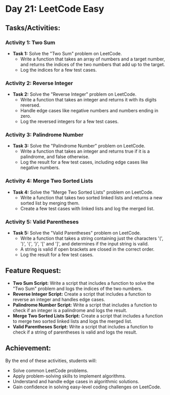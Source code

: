 # Day 21: LeetCode Easy

## Tasks/Activities:

### Activity 1: Two Sum

- **Task 1:** Solve the "Two Sum" problem on LeetCode.
  - Write a function that takes an array of numbers and a target number, and returns the indices of the two numbers that add up to the target.
  - Log the indices for a few test cases.

### Activity 2: Reverse Integer

- **Task 2:** Solve the "Reverse Integer" problem on LeetCode.
  - Write a function that takes an integer and returns it with its digits reversed.
  - Handle edge cases like negative numbers and numbers ending in zero.
  - Log the reversed integers for a few test cases.

### Activity 3: Palindrome Number

- **Task 3:** Solve the "Palindrome Number" problem on LeetCode.
  - Write a function that takes an integer and returns true if it is a palindrome, and false otherwise.
  - Log the result for a few test cases, including edge cases like negative numbers.

### Activity 4: Merge Two Sorted Lists

- **Task 4:** Solve the "Merge Two Sorted Lists" problem on LeetCode.
  - Write a function that takes two sorted linked lists and returns a new sorted list by merging them.
  - Create a few test cases with linked lists and log the merged list.

### Activity 5: Valid Parentheses

- **Task 5:** Solve the "Valid Parentheses" problem on LeetCode.
  - Write a function that takes a string containing just the characters '(', ')', '{', '}', '[' and ']', and determines if the input string is valid.
  - A string is valid if open brackets are closed in the correct order.
  - Log the result for a few test cases.

## Feature Request:

- **Two Sum Script:** Write a script that includes a function to solve the "Two Sum" problem and logs the indices of the two numbers.
- **Reverse Integer Script:** Create a script that includes a function to reverse an integer and handles edge cases.
- **Palindrome Number Script:** Write a script that includes a function to check if an integer is a palindrome and logs the result.
- **Merge Two Sorted Lists Script:** Create a script that includes a function to merge two sorted linked lists and logs the merged list.
- **Valid Parentheses Script:** Write a script that includes a function to check if a string of parentheses is valid and logs the result.

## Achievement:

By the end of these activities, students will:

- Solve common LeetCode problems.
- Apply problem-solving skills to implement algorithms.
- Understand and handle edge cases in algorithmic solutions.
- Gain confidence in solving easy-level coding challenges on LeetCode.